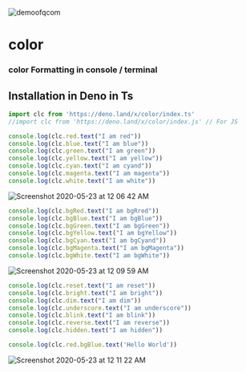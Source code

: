 ![demoofqcom](https://unpkg.com/@qcom.io/qcom@1.0.36/qcom.png)
# color
### color Formatting in console / terminal

## **Installation in Deno** in Ts
```ts
import clc from 'https://deno.land/x/color/index.ts'
//import clc from 'https://deno.land/x/color/index.js' // For JS

console.log(clc.red.text("I am red"))
console.log(clc.blue.text("I am blue"))
console.log(clc.green.text("I am green"))
console.log(clc.yellow.text("I am yellow"))
console.log(clc.cyan.text("I am cyand"))
console.log(clc.magenta.text("I am magenta"))
console.log(clc.white.text("I am white"))
```
![Screenshot 2020-05-23 at 12 06 42 AM](https://user-images.githubusercontent.com/16520789/82700604-25b20680-9c8c-11ea-9d0a-619a6731a2db.png)

```ts
console.log(clc.bgRed.text("I am bgRred"))
console.log(clc.bgBlue.text("I am bgBlue"))
console.log(clc.bgGreen.text("I am bgGreen"))
console.log(clc.bgYellow.text("I am bgYellow"))
console.log(clc.bgCyan.text("I am bgCyand"))
console.log(clc.bgMagenta.text("I am bgMagenta"))
console.log(clc.bgWhite.text("I am bgWhite"))
```

![Screenshot 2020-05-23 at 12 09 59 AM](https://user-images.githubusercontent.com/16520789/82700613-28146080-9c8c-11ea-8af6-a22f61ef052e.png)

```ts
console.log(clc.reset.text("I am reset"))
console.log(clc.bright.text("I am bright"))
console.log(clc.dim.text("I am dim"))
console.log(clc.underscore.text("I am underscore"))
console.log(clc.blink.text("I am blink"))
console.log(clc.reverse.text("I am reverse"))
console.log(clc.hidden.text("I am hidden"))

console.log(clc.red.bgBlue.text('Hello World'))

```

![Screenshot 2020-05-23 at 12 11 22 AM](https://user-images.githubusercontent.com/16520789/82700609-277bca00-9c8c-11ea-8c49-8e4da537e21f.png)
